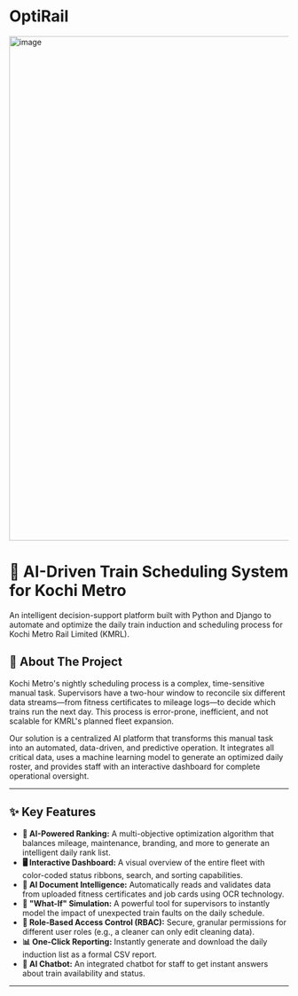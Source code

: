 # OptiRail

<img width="1600" height="910" alt="image" src="https://github.com/user-attachments/assets/f00e1e11-b8d4-4838-a0c6-2807431a8fec" />


# 🚆 AI-Driven Train Scheduling System for Kochi Metro

An intelligent decision-support platform built with Python and Django to automate and optimize the daily train induction and scheduling process for Kochi Metro Rail Limited (KMRL).



## 📜 About The Project

Kochi Metro's nightly scheduling process is a complex, time-sensitive manual task. Supervisors have a two-hour window to reconcile six different data streams—from fitness certificates to mileage logs—to decide which trains run the next day. This process is error-prone, inefficient, and not scalable for KMRL's planned fleet expansion.

Our solution is a centralized AI platform that transforms this manual task into an automated, data-driven, and predictive operation. It integrates all critical data, uses a machine learning model to generate an optimized daily roster, and provides staff with an interactive dashboard for complete operational oversight.

---
## ✨ Key Features

* **🤖 AI-Powered Ranking:** A multi-objective optimization algorithm that balances mileage, maintenance, branding, and more to generate an intelligent daily rank list.
* **🖥️ Interactive Dashboard:** A visual overview of the entire fleet with color-coded status ribbons, search, and sorting capabilities.
* **📄 AI Document Intelligence:** Automatically reads and validates data from uploaded fitness certificates and job cards using OCR technology.
* **🤔 "What-If" Simulation:** A powerful tool for supervisors to instantly model the impact of unexpected train faults on the daily schedule.
* **🔐 Role-Based Access Control (RBAC):** Secure, granular permissions for different user roles (e.g., a cleaner can only edit cleaning data).
* **📊 One-Click Reporting:** Instantly generate and download the daily induction list as a formal CSV report.
* **💬 AI Chatbot:** An integrated chatbot for staff to get instant answers about train availability and status.

---
